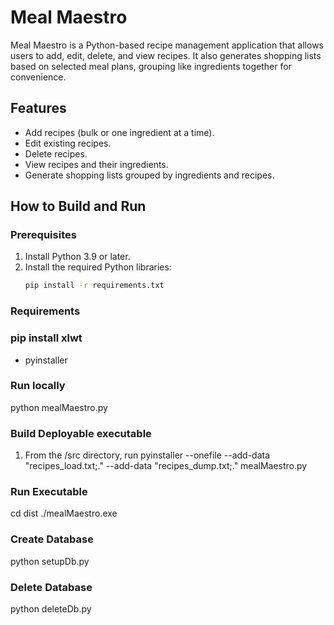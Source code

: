 # Meal Maestro

Meal Maestro is a Python-based recipe management application that allows users to add, edit, delete, and view recipes. It also generates shopping lists based on selected meal plans, grouping like ingredients together for convenience.

## Features
- Add recipes (bulk or one ingredient at a time).
- Edit existing recipes.
- Delete recipes.
- View recipes and their ingredients.
- Generate shopping lists grouped by ingredients and recipes.

## How to Build and Run

### Prerequisites
1. Install Python 3.9 or later.
2. Install the required Python libraries:
   ```bash
   pip install -r requirements.txt

### Requirements
### pip install xlwt
- pyinstaller


### Run locally
   python mealMaestro.py


### Build Deployable executable
1. From the /src directory, run
   pyinstaller --onefile --add-data "recipes_load.txt;." --add-data "recipes_dump.txt;." mealMaestro.py


### Run Executable
   cd dist
   ./mealMaestro.exe

   
### Create Database
   python setupDb.py

### Delete Database
   python deleteDb.py
